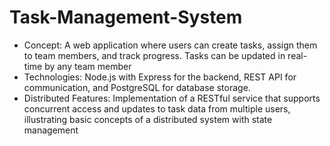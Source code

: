 # Task-Management-System
- Concept: A web application where users can create tasks, assign them to team members, and track progress. Tasks can be updated in real-time by any team member
- Technologies: Node.js with Express for the backend, REST API for communication, and PostgreSQL for database storage.
- Distributed Features: Implementation of a RESTful service that supports concurrent access and updates to task data from multiple users, illustrating basic concepts of a distributed system with state management
